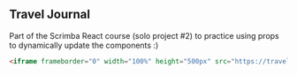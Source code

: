 ## Travel Journal

Part of the Scrimba React course (solo project #2) to practice using props to dynamically update the components :) 

```html
<iframe frameborder="0" width="100%" height="500px" src="https://travel-journal.ivavay.repl.co/?embed=true"></iframe>
```

